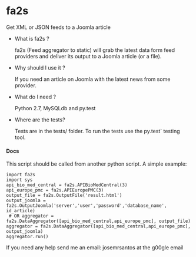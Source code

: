 # fa2s

Get XML or JSON feeds to a Joomla article

- What is fa2s ?

  fa2s (Feed aggregator to static) will grab the latest data form 
  feed providers and deliver its output to a Joomla article (or
  a file).


- Why should I use it ?

  If you need an article on Joomla with the latest news from 
  some provider. 


- What do I need ?

  Python 2.7, MySQLdb and py.test


- Where are the tests?

  Tests are in the tests/ folder.  To run the tests use the
  py.test` testing tool.  


#### Docs

This script should be called from another python script. A simple example:                                                                      
```
import fa2s
import sys
api_bio_med_central = fa2s.APIBioMedCentral(3)
api_europe_pmc = fa2s.APIEuropePMC(3)
output_file = fa2s.OutputFile('result.html')
output_joomla = fa2s.OutputJoomla('server','user','password','database_name', id_article)
 # OR aggregator = fa2s.DataAggregator([api_bio_med_central,api_europe_pmc], output_file)
aggregator = fa2s.DataAggregator([api_bio_med_central,api_europe_pmc], output_joomla)
aggregator.run()
```

If you need any help send me an email: josemrsantos at the g00gle email 
